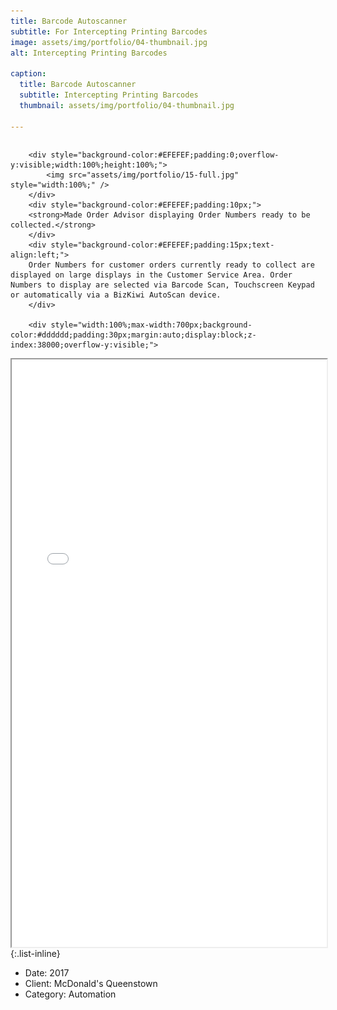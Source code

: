 ```yaml
---
title: Barcode Autoscanner
subtitle: For Intercepting Printing Barcodes
image: assets/img/portfolio/04-thumbnail.jpg
alt: Intercepting Printing Barcodes

caption:
  title: Barcode Autoscanner
  subtitle: Intercepting Printing Barcodes
  thumbnail: assets/img/portfolio/04-thumbnail.jpg

---
```

<div style="width:100%;margin:0;padding:auto;display:block;float:left;position:relative;z-index:38000;overflow-y:visible;">
	<div style="width:100%;overflow-y:visible;float:left;display:block;">
	
		<div style="background-color:#EFEFEF;padding:0;overflow-y:visible;width:100%;height:100%;">
			<img src="assets/img/portfolio/15-full.jpg" style="width:100%;" />
		</div>
		<div style="background-color:#EFEFEF;padding:10px;">
		<strong>Made Order Advisor displaying Order Numbers ready to be collected.</strong>
		</div>
		<div style="background-color:#EFEFEF;padding:15px;text-align:left;">
		Order Numbers for customer orders currently ready to collect are displayed on large displays in the Customer Service Area. Order Numbers to display are selected via Barcode Scan, Touchscreen Keypad or automatically via a BizKiwi AutoScan device.
		</div>

		<div style="width:100%;max-width:700px;background-color:#dddddd;padding:30px;margin:auto;display:block;z-index:38000;overflow-y:visible;">

<!--
<iframe src="assets/img/portfolio/autoscan.pdf#toolbar=1" width="640" height="1000" style="width:100%;max-width:640px;height:1000px;margin:auto;display:block;z-index:38000;position:relative;"></iframe>
-->
<!--
<embed src="assets/img/portfolio/autoscan.pdf#toolbar=0&navpanes=1&view=Fit" type="application/pdf" style="width:100%;max-width:640px;height:1000px;margin:auto;display:block;z-index:38000;position:relative;" width="100%" height="1000px" /><br/><br/>
-->
<!-- https://www.codexworld.com/embed-pdf-document-file-in-html-web-page/ -->
<iframe src="assets/img/portfolio/autoscan.pdf#toolbar=0&navpanes=1&view=Fit" width="100%" height="1000px" style="width:100%;max-width:640px;height:940px;margin:auto;display:block;z-index:38000;position:relative;"></iframe>
		</div>
	</div>
<!--
<p style="position:relative;padding-left:auto;padding-right:1vw;padding-top:auto;margin:auto;height:5vh;width:100%;display:block;float:left;z-index:38000;">
<button class="btn btn-primary" style="position:relative;padding:auto;margin:auto;height:5vh;width:9vw;display:block;z-index:38000;" data-dismiss="modal" type="button"><i class="fas fa-times"></i>Close Project</button>
</p>
-->
</div>

---
{:.list-inline}
- Date: 2017
- Client: McDonald's Queenstown
- Category: Automation


<!--<iframe src="assets/img/portfolio/autoscan.pdf" frameborder="0" width="100vw" height="100vh" allowfullscreen="true" mozallowfullscreen="true" webkitallowfullscreen="true" style="position:fixed;z-index:1900;display:inline;left:0px;top:0px;right:0px;bottom:0px;width:100vw;height:100vh;margin-top:0px;margin-left:0px;margin-right:0px;margin-bottom:0px;padding:0px;">
</iframe>
-->
<!--
Introduction
The Serial Port Monitor, also known as AutoScan, is an Arduino-based device capable of monitoring and non-invasively intercepting data sent between a PC and a thermal printer connected via RS-232 serial cable. The device firmware parses intercepted text data for preset keywords to locate positioning of text characters of interest. Successful parsing and reading triggers writing of data to an LCD module and the USB port which connects the device to a second PC as USB host.
Motivation
The Serial Port Monitor was originally designed as a hardware addon improvement to the Made Order Advisor for automating the previously manual process of Pick Slip barcode scanning when orders are completed. However, the device has other potential applications, such data collection as part of a customer loyalty programme.
Automated monitoring of the content of data sent to printers has a wide range of potential applications in Quick Service Restaurants and many other customer service and other industries.
Requirements
The objective of this project was to build a Serial Port Monitor device capable of monitoring and non-invasively intercepting data sent between a PC and an RS-232 connected thermal printer. The device firmware is required to parse intercepted text data for keywords and trigger events by writing data to a USB port connecting the device to a PC as the USB host.
-->